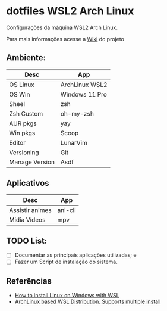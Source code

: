 # dotfiles WSL2 Arch Linux

Configurações da máquina WSL2 Arch Linux.

Para mais informações acesse a [Wiki](https://github.com/CaioSimioni/dotfiles/wiki) do projeto

## Ambiente:

| Desc     | App |
| ---      | --- |
| OS Linux    | ArchLinux WSL2 |
| OS Win      | Windows 11 Pro |
| Sheel       | zsh |
| Zsh Custom  | oh-my-zsh |
| AUR pkgs    | yay |
| Win pkgs    | Scoop |
| Editor      | LunarVim |
| Versioning  | Git |
| Manage Version | Asdf |

## Aplicativos

| Desc | App |
| ---  | --- |
| Assistir animes   | ani-cli |
| Midia Vídeos      | mpv |

## TODO List:

- [ ] Documentar as principais aplicações utilizadas; e
- [ ] Fazer um Script de instalação do sistema.

## Referências

- [How to install Linux on Windows with WSL](https://learn.microsoft.com/en-us/windows/wsl/install)
- [ArchLinux based WSL Distribution. Supports multiple install](https://github.com/yuk7/ArchWSL)
